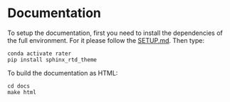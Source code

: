 # Documentation

To setup the documentation, first you need to install the dependencies of the full environment. For it please follow the [SETUP.md](../SETUP.md). Then type:

    conda activate rater
    pip install sphinx_rtd_theme


To build the documentation as HTML:

    cd docs
    make html

